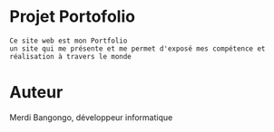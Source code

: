     
# Projet Portofolio
    
    Ce site web est mon Portfolio
    un site qui me présente et me permet d'exposé mes compétence et réalisation à travers le monde

# Auteur
Merdi Bangongo, développeur informatique
    